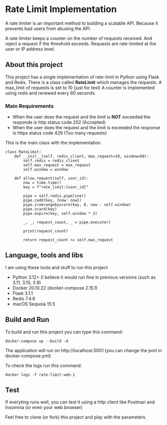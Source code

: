 # Rate Limit Implementation

A rate limiter is an important method to building a scalable API. Because it prevents bad users from abusing the API.

A rate limiter keeps a counter on the number of requests received. And reject a request if the threshold exceeds. Requests are rate-limited at the user or IP address level.

## About this project

This project has a single implementation of rate-limit in Python using Flask and Redis.
There is a class called **RateLimit** which manages the requests. A max_limit of requests is set to 10 (just for test)
A counter is implemented using redis and renewed every 60 seconds.

### Main Requirements

 - When the user does the request and the limit is **NOT** exceeded the responde is http status code 202 (Accepted)
 - When the user does the request and the limit is exceeded the response is https status code 429 (Too many requests)

This is the main class with the implementation.

```
class RateLimit:
    def __init__(self, redis_client, max_request=10, window=60):
        self.redis = redis_client
        self.max_request = max_request
        self.window = window

    def allow_request(self, user_id):
        now = time.time()
        key = f"rate_limit:{user_id}"

        pipe = self.redis.pipeline()
        pipe.zadd(key, {now: now})
        pipe.zremrangebyscore(key, 0, now - self.window)
        pipe.zcard(key)
        pipe.expire(key, self.window * 2)

        _, _, request_count, _ = pipe.execute()

        print(request_count)

        return request_count <= self.max_request
```

## Language, tools and libs

I am using these tools and stuff to run this project

 - Python 3.12+ (I believe it would run fine in previous versions (such as 3.11, 3.10, 3.9)
 - Docker 20.10.22 (docker-compose 2.15.1)
 - Flask 3.1.1
 - Redis 7.4.6
 - macOS Sequoia 15.5

## Build and Run

To build and run this project you can type this command:

```
docker-compose up --build -d
```

The application will run on http://localhost:5001 (you can change the port in docker-compose.yml)

To check the logs run this command:

```
docker logs -f rate-limit-web-1
```

## Test

If everyting runs well, you can test it using a http client like Postman and Insomnia (or even your web browser)

Feel free to clone (or fork) this project and play with the parameters.
